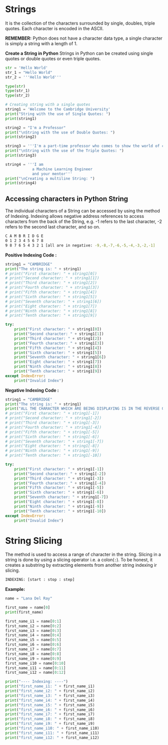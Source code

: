 # **Strings**
It is the collection of the characters surrounded by single, doubles, triple quotes. Each character is encoded in the ASCII. 

**REMEMBER:** Python does not have a character data type, a single character is simply a string with a length of 1.

**Create a String in Python**
Strings in Python can be created using single quotes or double quotes or even triple quotes.

```py
str = 'Hello World'
str_1 = "Hello World"
str_2 = '''Hello World'''

type(str)
type(str_1)
type(str_2)
```

```py
# Creating string with a single quotes
string1 = 'Welcome to the Cambridge University'
print("String with the use of Single Quotes: ")
print(string1)

string2 = "I'm a Professor"
print("\nString with the use of Double Quotes: ")
print(string2)

string3 = '''I'm a part-time professor who comes to show the world of computer science'''
print("\nString with the use of the Triple Quotes: ")
print(string3)

string4 = '''I am 
            a Machine Learning Engineer
            and your mentor'''
print("\nCreating a multiline String: ")
print(string4)
```

## **Accessing characters in Python String**

The individual characters of a String can be accessed by using the method of Indexing. Indexing allows negative address references to access characters from the back of the String, e.g. -1 refers to the last character, -2 refers to the second last character, and so on. 

```sh
C A M B R I D G E
0 1 2 3 4 5 6 7 8
9 8 7 6 5 4 3 2 1 [all are in negative: -9,-8,-7,-6,-5,-4,-3,-2,-1]
```

**Positive Indexing Code :**
```py
string1 = "CAMBRIDGE"
print("The string is: " + string1)
# print("First character: " + string1[0])
# print("Second character: " + string1[1])
# print("Third character: " + string1[2])
# print("Fourth character: " + string1[3])
# print("Fifth character: " + string1[4])
# print("Sixth character: " + string1[5])
# print("Seventh character: " + string1[6])
# print("Eight character: " + string1[7])
# print("Ninth character: " + string1[8])
# print("Tenth character: " + string1[9])

try:
    print("First character: " + string1[0])
    print("Second character: " + string1[1])
    print("Third character: " + string1[2])
    print("Fourth character: " + string1[3])
    print("Fifth character: " + string1[4])
    print("Sixth character: " + string1[5])
    print("Seventh character: " + string1[6])
    print("Eight character: " + string1[7])
    print("Ninth character: " + string1[8])
    print("Tenth character: " + string1[9])
except IndexError:
    print("Invalid Index")
```

**Negative Indexing Code :**

```py
string1 = "CAMBRIDGE"
print("The string is: " + string1)
print("ALL THE CHARACTER WHICH ARE BEING DISPLAYING IS IN THE REVERSE ORDER")
# print("First character: " + string1[-1])
# print("Second character: " + string1[-2])
# print("Third character: " + string1[-3])
# print("Fourth character: " + string1[-4])
# print("Fifth character: " + string1[-5])
# print("Sixth character: " + string1[-6])
# print("Seventh character: " + string1[-7])
# print("Eight character: " + string1[-8])
# print("Ninth character: " + string1[-9])
# print("Tenth character: " + string1[-10])

try:
    print("First character: " + string1[-1])
    print("Second character: " + string1[-2])
    print("Third character: " + string1[-3])
    print("Fourth character: " + string1[-4])
    print("Fifth character: " + string1[-5])
    print("Sixth character: " + string1[-6])
    print("Seventh character: " + string1[-7])
    print("Eight character: " + string1[-8])
    print("Ninth character: " + string1[-9])
    print("Tenth character: " + string1[-10])
except IndexError:
    print("Invalid Index")
```

# **String Slicing**
The method is used to access a range of character in the string. Slicing in a string is done by using a slicing operator i.e. a colon(`:`).
To be honest, it creates a substring by extracting elements from another string indexing ir slicing.

```sh
INDEXING: [start : stop : step]
```
**Example:**
```py
name = "Lana Del Ray"

first_name = name[0]
print(first_name)

first_name_i1 = name[0:1]
first_name_i2 = name[0:2]
first_name_i3 = name[0:3]
first_name_i4 = name[0:4]
first_name_i5 = name[0:5]
first_name_i6 = name[0:6]
first_name_i7 = name[0:7]
first_name_i8 = name[0:8]
first_name_i9 = name[0:9]
first_name_i10 = name[0:10]
first_name_i11 = name[0:11]
first_name_i12 = name[0:12]

print("---- Indexing: ----")
print("first_name_i1: " + first_name_i1)
print("first_name_i2: " + first_name_i2)
print("first_name_i3: " + first_name_i3)
print("first_name_i4: " + first_name_i4)
print("first_name_i5: " + first_name_i5)
print("first_name_i6: " + first_name_i6)
print("first_name_i7: " + first_name_i7)
print("first_name_i8: " + first_name_i8)
print("first_name_i9: " + first_name_i9)
print("first_name_i10: " + first_name_i10)
print("first_name_i11: " + first_name_i11)
print("first_name_i12: " + first_name_i12)
```